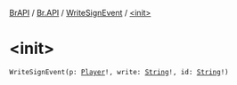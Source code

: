 [BrAPI](../../index.md) / [Br.API](../index.md) / [WriteSignEvent](index.md) / [&lt;init&gt;](./-init-.md)

# &lt;init&gt;

`WriteSignEvent(p: `[`Player`](https://hub.spigotmc.org/javadocs/spigot/org/bukkit/entity/Player.html)`!, write: `[`String`](https://kotlinlang.org/api/latest/jvm/stdlib/kotlin/-string/index.html)`!, id: `[`String`](https://kotlinlang.org/api/latest/jvm/stdlib/kotlin/-string/index.html)`!)`